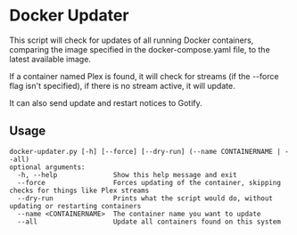 # Docker Updater
This script will check for updates of all running Docker containers, comparing the image specified in the docker-compose.yaml file, to the latest available image.

If a container named Plex is found, it will check for streams (if the --force flag isn't specified), if there is no stream active, it will update.

It can also send update and restart notices to Gotify.

## Usage
```
docker-updater.py [-h] [--force] [--dry-run] (--name CONTAINERNAME | --all)
optional arguments:
  -h, --help              Show this help message and exit
  --force                 Forces updating of the container, skipping checks for things like Plex streams
  --dry-run               Prints what the script would do, without updating or restarting containers
  --name <CONTAINERNAME>  The container name you want to update
  --all                   Update all containers found on this system
```
